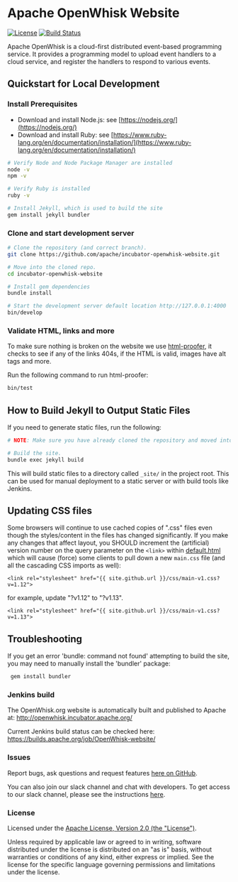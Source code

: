 <!--
#
# Licensed to the Apache Software Foundation (ASF) under one or more
# contributor license agreements.  See the NOTICE file distributed with
# this work for additional information regarding copyright ownership.
# The ASF licenses this file to You under the Apache License, Version 2.0
# (the "License"); you may not use this file except in compliance with
# the License.  You may obtain a copy of the License at
#
#     http://www.apache.org/licenses/LICENSE-2.0
#
# Unless required by applicable law or agreed to in writing, software
# distributed under the License is distributed on an "AS IS" BASIS,
# WITHOUT WARRANTIES OR CONDITIONS OF ANY KIND, either express or implied.
# See the License for the specific language governing permissions and
# limitations under the License.
#
-->

# Apache OpenWhisk Website

[![License](https://img.shields.io/badge/license-Apache--2.0-blue.svg)](http://www.apache.org/licenses/LICENSE-2.0) [![Build Status](https://travis-ci.org/apache/incubator-openwhisk-website.svg?branch=master)](https://travis-ci.org/apache/incubator-openwhisk-website)

Apache OpenWhisk is a cloud-first distributed event-based programming service. It provides a programming model to upload event handlers to a cloud service, and register the handlers to respond to various events.

## Quickstart for Local Development

### Install Prerequisites

- Download and install Node.js: see [https://nodejs.org/](https://nodejs.org/)
- Download and install Ruby: see [https://www.ruby-lang.org/en/documentation/installation/](https://www.ruby-lang.org/en/documentation/installation/)

```sh
# Verify Node and Node Package Manager are installed
node -v
npm -v

# Verify Ruby is installed
ruby -v

# Install Jekyll, which is used to build the site
gem install jekyll bundler
```

### Clone and start development server

```sh
# Clone the repository (and correct branch).
git clone https://github.com/apache/incubator-openwhisk-website.git

# Move into the cloned repo.
cd incubator-openwhisk-website

# Install gem dependencies
bundle install

# Start the development server default location http://127.0.0.1:4000
bin/develop
```

### Validate HTML, links and more

To make sure nothing is broken on the website we use [html-proofer](https://github.com/gjtorikian/html-proofer),
it checks to see if any of the links 404s, if the HTML is valid, images have alt tags and more.

Run the following command to run html-proofer:

```sh
bin/test
```

## How to Build Jekyll to Output Static Files

If you need to generate static files, run the following:

```sh
# NOTE: Make sure you have already cloned the repository and moved into the directory.

# Build the site.
bundle exec jekyll build
```

This will build static files to a directory called `_site/` in the project root. This can be used for manual deployment to a static server or with build tools like Jenkins.

## Updating CSS files

Some browsers will continue to use cached copies of ".css" files even though the styles/content in the files has changed significantly.  If you make any changes that affect layout, you SHOULD increment the (artificial) version number on the query parameter on the ```<link>``` within [default.html](_layouts/default.html) which will cause (force) some clients to pull down a new ```main.css``` file (and all the cascading CSS imports as well):

```
<link rel="stylesheet" href="{{ site.github.url }}/css/main-v1.css?v=1.12">
```

for example, update "?v1.12" to "?v1.13".

```
<link rel="stylesheet" href="{{ site.github.url }}/css/main-v1.css?v=1.13">
```

## Troubleshooting

If you get an error 'bundle: command not found' attempting to build the site, you may need to manually install the 'bundler' package:

```sh
 gem install bundler
```

### Jenkins build

The OpenWhisk.org website is automatically built and published to Apache at:
http://openwhisk.incubator.apache.org/

Current Jenkins build status can be checked here:
https://builds.apache.org/job/OpenWhisk-website/

### Issues

Report bugs, ask questions and request features [here on GitHub](../../issues).

You can also join our slack channel and chat with developers. To get access to our slack channel, please see the instructions [here](https://github.com/apache/incubator-openwhisk/wiki).

### License

Licensed under the [Apache License, Version 2.0 (the "License")](http://www.apache.org/licenses/LICENSE-2.0.html).

Unless required by applicable law or agreed to in writing, software distributed under the license is distributed on an "as is" basis, without warranties or conditions of any kind, either express or implied. See the license for the specific language governing permissions and limitations under the license.
